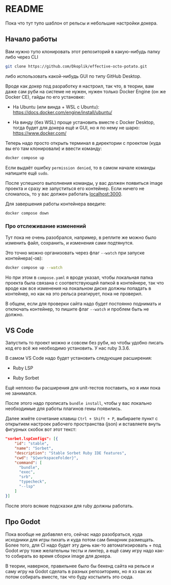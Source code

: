 # README

Пока что тут тупо шаблон от рельсы и небольшие настройки докера.

## Начало работы

Вам нужно тупо клонировать этот репозиторий в какую-нибудь папку либо через CLI

```bash
git clone https://github.com/Dkoplik/effective-octo-potato.git
```

либо использовать какой-нибудь GUI по типу GitHub Desktop.



Вроде как докер под разработку я настроил, так что, в теории, вам даже сам руби на системе не нужен, нужен только Docker Engine (он же Docker CE), гайды по его установке:

- На Ubuntu (или винда + WSL с Ubuntu): https://docs.docker.com/engine/install/ubuntu/

- На винду (без WSL) проще установить вместе с Docker Desktop, тогда будет для докера ещё и GUI, но я по нему не шарю: https://www.docker.com/



Теперь надо просто открыть терминал в директории с проектом (куда вы его там клонировали) и ввести команду:

```bash
docker compose up
```

Если выдаёт ошибку `permission denied`, то в самом начале команды напишите ещё `sudo`.

После успешного выполнения команды, у вас должен появиться image проекта и сразу же запуститься его контейнер. Если ничего не сломалось, то у вас должен работать [localhost:3000](http://localhost:3000/).



Для завершения работы контейнера введите:

```bash
docker compose down
```

### Про отслеживание изменений

Тут пока не очень разобрался, например, в реплите же можно было изменить файл, сохранить, и изменения сами подтянутся.

Это точно можно организовать через флаг `--watch` при запуске контейнера(-ов):

```bash
docker compose up --watch
```

Но при этом в `compose.yaml` я вроде указал, чтобы локальная папка проекта была связана с соответствующей папкой в контейнере, так что вроде как все изменения на локальном диске должны попадать в контейнер, но как на это рельса реагирует, пока не проверил.



В общем, если для проверки сайта надо будет постоянно поднимать и отключать контейнер, то пишите флаг `--watch` и проблем быть не должно.

## VS Code

Запустить то проект можно и совсем без руби, но чтобы удобно писать код его всё же необходимо установить. У нас ruby 3.3.6.



В самом VS Code надо будет установить следующие расширения:

- Ruby LSP

- Ruby Sorbet

Ещё неплохо бы расширения для unit-тестов поставить, но я ими пока не занимался.



После этого надо прописать `bundle install`, чтобы у вас локально необходимые для работы плагинов гемы появились.

Далее жмёте сочетание клавиш `Ctrl + Shift + P`, выбираете пункт с открытием настроек рабочего пространства (json) и вставляете внуть фигурных скобок вот этот текст:

```json
"sorbet.lspConfigs": [{
    "id": "stable",
    "name": "Sorbet",
    "description": "Stable Sorbet Ruby IDE features",
    "cwd": "${workspaceFolder}",
    "command": [
      "bundle",
      "exec",
      "srb",
      "typecheck",
      "--lsp"
    ]
}]
```

После этого всякие подсказки для ruby должны работать.

## Про Godot

Пока вообще не добавлял его, сейчас надо разобраться, куда исходники для игры пихать и куда потом сам бинарник размещать. Более того, для CI надо будет эту дичь как-то автоматизировать + под Godot игру тоже желательны тесты и линтер, а ещё саму игру надо как-то собирать во время сборки image для докера.



В теории, наверное, правильнее было бы бекенд сайта на рельсе и саму игру на Godot сделать в разных репозиториях, но я хз как их потом собирать вместе, так что буду костылить это сюда.
